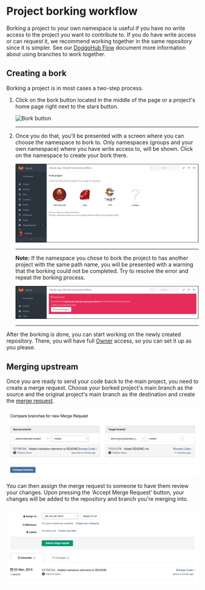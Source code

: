 # Project borking workflow

Borking a project to your own namespace is useful if you have no write
access to the project you want to contribute to. If you do have write
access or can request it, we recommend working together in the same
repository since it is simpler. See our [DoggoHub Flow](doggohub_flow.md)
document more information about using branches to work together.

## Creating a bork

Borking a project is in most cases a two-step process.


1.  Click on the bork button located in the middle of the page or a project's
    home page right next to the stars button.

    ![Bork button](img/borking_workflow_bork_button.png)

    ---

1.  Once you do that, you'll be presented with a screen where you can choose
    the namespace to bork to. Only namespaces (groups and your own
    namespace) where you have write access to, will be shown. Click on the
    namespace to create your bork there.

    ![Choose namespace](img/borking_workflow_choose_namespace.png)

    ---

    **Note:**
    If the namespace you chose to bork the project to has another project with
    the same path name, you will be presented with a warning that the borking
    could not be completed. Try to resolve the error and repeat the borking
    process.

    ![Path taken error](img/borking_workflow_path_taken_error.png)

    ---

After the borking is done, you can start working on the newly created
repository. There, you will have full [Owner](../user/permissions.md)
access, so you can set it up as you please.

## Merging upstream

Once you are ready to send your code back to the main project, you need
to create a merge request. Choose your borked project's main branch as
the source and the original project's main branch as the destination and
create the [merge request](merge_requests.md).

![Selecting branches](borking/branch_select.png)

You can then assign the merge request to someone to have them review
your changes. Upon pressing the 'Accept Merge Request' button, your
changes will be added to the repository and branch you're merging into.

![New merge request](borking/merge_request.png)

[doggohub flow]: https://about.doggohub.com/2014/09/29/doggohub-flow/ "DoggoHub Flow blog post"
